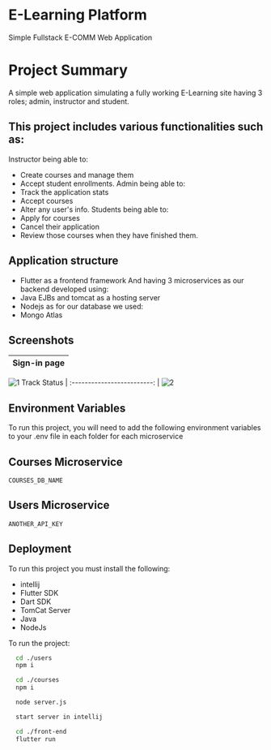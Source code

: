 
# E-Learning Platform

Simple Fullstack E-COMM Web Application 

# Project Summary

A simple web application simulating a fully working E-Learning site having 3 roles; admin, instructor and student. 
## This project includes various functionalities such as:
Instructor being able to: 
- Create courses and manage them 
- Accept student enrollments. 
Admin being able to: 
- Track the application stats 
- Accept courses  
- Alter any user's info. 
Students being able to: 
- Apply for courses
- Cancel their application 
- Review those courses when they have finished them.
## Application structure 
- Flutter as a frontend framework
And having 3 microservices as our backend developed using:
- Java EJBs and tomcat as a hosting server 
- Nodejs
as for our database we used: 
- Mongo Atlas

## Screenshots
Sign-in page                | 
:-------------------------: | 
![1](https://github.com/AliAmr527/simple-DS-ecomm/assets/131396543/6892686c-3728-4e66-b08e-817a51375d10) 
Track Status                |
:-------------------------: |
![2](https://github.com/AliAmr527/simple-DS-ecomm/assets/131396543/33d95ad0-a23d-4f3f-9268-6dc4bd8c08b3)




## Environment Variables

To run this project, you will need to add the following environment variables to your .env file in each folder for each microservice

## Courses Microservice

`COURSES_DB_NAME`

## Users Microservice

`ANOTHER_API_KEY`


## Deployment

To run this project you must install the following:
- intellij
- Flutter SDK
- Dart SDK
- TomCat Server
- Java
- NodeJs

To run the project:

```bash
  cd ./users
  npm i
```

```bash
  cd ./courses
  npm i
```

```bash
  node server.js
```

```bash
  start server in intellij
```

```bash
  cd ./front-end
  flutter run
```

